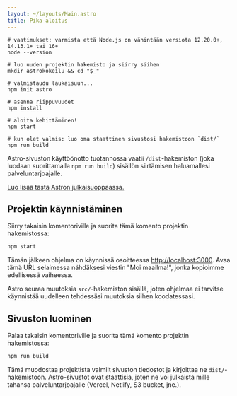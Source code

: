 ```yaml
---
layout: ~/layouts/Main.astro
title: Pika-aloitus
---
```


```shell
# vaatimukset: varmista että Node.js on vähintään versiota 12.20.0+, 14.13.1+ tai 16+
node --version

# luo uuden projektin hakemisto ja siirry siihen
mkdir astrokokeilu && cd "$_"

# valmistaudu laukaisuun...
npm init astro

# asenna riippuvuudet
npm install

# aloita kehittäminen!
npm start

# kun olet valmis: luo oma staattinen sivustosi hakemistoon `dist/`
npm run build
```

Astro-sivuston käyttöönotto tuotannossa vaatii `/dist`-hakemiston (joka luodaan suorittamalla `npm run build`) sisällön siirtämisen haluamallesi palveluntarjoajalle.

[Luo lisää tästä Astron julkaisuoppaassa.](/guides/deploy)

## Projektin käynnistäminen

Siirry takaisin komentoriville ja suorita tämä komento projektin hakemistossa:

```bash
npm start
```

Tämän jälkeen ohjelma on käynnissä osoitteessa [http://localhost:3000](http://localhost:3000). Avaa tämä URL selaimessa nähdäksesi viestin "Moi maailma!", jonka kopioimme edellisessä vaiheessa.

Astro seuraa muutoksia `src/`-hakemiston sisällä, joten ohjelmaa ei tarvitse käynnistää uudelleen tehdessäsi muutoksia siihen koodatessasi.

## Sivuston luominen

Palaa takaisin komentoriville ja suorita tämä komento projektin hakemistossa:

```bash
npm run build
```

Tämä muodostaa projektista valmiit sivuston tiedostot ja kirjoittaa ne `dist/`-hakemistoon. Astro-sivustot ovat staattisia, joten ne voi julkaista mille tahansa palveluntarjoajalle (Vercel, Netlify, S3 bucket, jne.).
